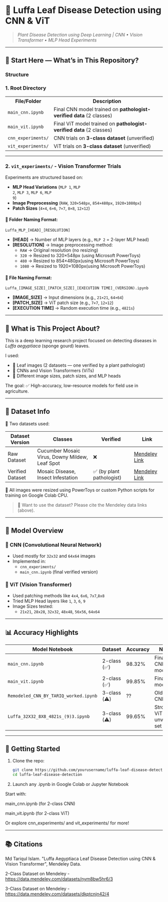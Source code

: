 # 🍃 Luffa Leaf Disease Detection using CNN & ViT  
> *Plant Disease Detection using Deep Learning | CNN • Vision Transformer • MLP Head Experiments*
---
## 🧭 Start Here — What’s in This Repository?

### Structure

### 1. Root Directory
<table>
  <tr>
    <th>File/Folder</th>
    <th>Description</th>
  </tr>
  <tr>
    <td><code>main_cnn.ipynb</code></td>
    <td>Final CNN model trained on <strong>pathologist-verified data</strong> (2 classes)</td>
  </tr>
  <tr>
    <td><code>main_vit.ipynb</code></td>
    <td>Final ViT model trained on <strong>pathologist-verified data</strong> (2 classes)</td>
  </tr>
  <tr>
    <td><code>cnn_experiments/</code></td>
    <td>CNN trials on <strong>3-class dataset</strong> (unverified)</td>
  </tr>
  <tr>
    <td><code>vit_experiments/</code></td>
    <td>ViT trials on <strong>3-class dataset</strong> (unverified)</td>
  </tr>
</table>

---

### 2. <code>vit_experiments/</code> - Vision Transformer Trials
Experiments are structured based on:
- <strong>MLP Head Variations</strong> (<code>MLP 1</code>, <code>MLP 2</code>, <code>MLP 3</code>, <code>MLP 6</code>, <code>MLP 9</code>)
- <strong>Image Preprocessing</strong> (<code>RAW</code>, <code>320×548px</code>, <code>854×480px</code>, <code>1920×1080px</code>)
- <strong>Patch Sizes</strong> (<code>4×4</code>, <code>6×6</code>, <code>7×7</code>, <code>8×8</code>,  <code>12×12</code>)

<h4>📂 Folder Naming Format:</h4>
<pre><code>Luffa_MLP_[HEAD]_[RESOLUTION]</code></pre>
<ul>
  <li><strong>[HEAD]</strong> → Number of MLP layers (e.g., <code>MLP 2</code> = 2-layer MLP head)</li>
  <li><strong>[RESOLUTION]</strong> → Image preprocessing method:
    <ul>
      <li><code>RAW</code> → Original resolution (no resizing)</li>
      <li><code>320</code> → Resized to 320×548px (using Microsoft PowerToys)</li>
      <li><code>480</code> → Resized to 854×480px(using Microsoft PowerToys)</li>
      <li><code>1080</code> → Resized to 1920×1080px(using Microsoft PowerToys)</li>
    </ul>
  </li>
</ul>

<h4>📄 File Naming Format:</h4>
<pre><code>Luffa_[IMAGE_SIZE]_[PATCH_SIZE]_[EXECUTION TIME]_(VERSION).ipynb</code></pre>
<ul>
  <li><strong>[IMAGE_SIZE]</strong> → Input dimensions (e.g., <code>21×21</code>, <code>64×64</code>)</li>
  <li><strong>[PATCH_SIZE]</strong> → ViT patch size (e.g., <code>7×7</code>, <code>12×12</code>)</li>
  <li><strong>[EXECUTION TIME]</strong> → Random execution time (e.g., <code>4821s</code>)</li>
</ul>

---

## 🧪 What is This Project About?

This is a deep learning research project focused on detecting diseases in *Luffa aegyptiaca* (sponge gourd) leaves.

I used:
- 📸 Leaf images (2 datasets — one verified by a plant pathologist)
- 🧠 CNNs and Vision Transformers (ViTs)
- 🧪 Different image sizes, patch sizes, and MLP heads

The goal: ✅ High-accuracy, low-resource models for field use in agriculture.


---

## 🌱 Dataset Info


🧬 Two datasets used:

| Dataset Version  | Classes                                        | Verified                 | Link                                                          |
| ---------------- | ---------------------------------------------- | ------------------------ | ------------------------------------------------------------- |
| Raw Dataset      | Cucumber Mosaic Virus, Downy Mildew, Leaf Spot | ❌                        | [Mendeley Link](https://data.mendeley.com/datasets/dkptcnjn42/4)|
| Verified Dataset | Mosaic Disease, Insect Infestation             | ✅ (by plant pathologist) | [Mendeley Link](https://data.mendeley.com/datasets/nym8bw5hr6/3) |


📌 All images were resized using PowerToys or custom Python scripts for training on Google Colab CPU.



> 📌 Want to use the dataset? Please cite the Mendeley data links (above).

---

## 🧠 Model Overview

### 🔹 CNN (Convolutional Neural Network)
- Used mostly for `32x32` and `64x64` images
- Implemented in:
  - `cnn_experiments/`
  - `main_cnn.ipynb` (final verified version)

### 🔸 ViT (Vision Transformer)
- Used patching methods like `4x4`, `6x6`, `7x7`,`8x8`
- Tried MLP Head layers like `1`, `3`, `6`, `9`
- Image Sizes tested:
  - `21x21`, `28x28`, `32x32`, `48x48`, `56x56`, `64x64`

---

## 📊 Accuracy Highlights

| Model Notebook                         | Dataset        | Accuracy  | Notes                        |
|----------------------------------------|----------------|-----------|------------------------------|
| `main_cnn.ipynb`                       | 2-class (✅)   | 98.32%     | Final CNN model              |
| `main_vit.ipynb`                       | 2-class (✅)   | 99.85%     | Final ViT model              |
| `Remodeled_CNN_BY_TARIQ_worked.ipynb` | 3-class (⚠️)   | ??     | Older CNN                    |
| `Luffa_32X32_8X8_4821s_(9)3.ipynb`     | 3-class (⚠️)   | 99.65%     | Strong ViT on unverified set |

---

## 🚀 Getting Started

1. Clone the repo:
   ```bash
   git clone https://github.com/yourusername/luffa-leaf-disease-detection.git
   cd luffa-leaf-disease-detection

2. Launch any .ipynb in Google Colab or Jupyter Notebook

Start with:

main_cnn.ipynb (for 2-class CNN)

main_vit.ipynb (for 2-class ViT)

Or explore cnn_experiments/ and vit_experiments/ for more!

---

## 📚 Citations

Md Tariqul Islam. "Luffa Aegyptiaca Leaf Disease Detection using CNN & Vision Transformer", Mendeley Data.

2-Class Dataset on Mendeley - https://data.mendeley.com/datasets/nym8bw5hr6/3

3-Class Dataset on Mendeley - https://data.mendeley.com/datasets/dkptcnjn42/4


